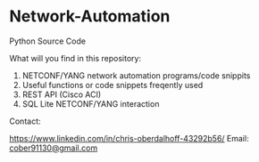 # Network-Automation
Python Source Code

What will you find in this repository:

1. NETCONF/YANG network automation programs/code snippits
2. Useful functions or code snippets freqently used
3. REST API (Cisco ACI)
4. SQL Lite NETCONF/YANG interaction


Contact:

https://www.linkedin.com/in/chris-oberdalhoff-43292b56/
Email: cober91130@gmail.com
